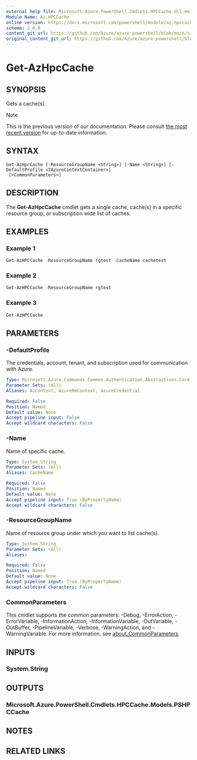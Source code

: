 ```yaml
---
external help file: Microsoft.Azure.PowerShell.Cmdlets.HPCCache.dll-Help.xml
Module Name: Az.HPCCache
online version: https://docs.microsoft.com/powershell/module/az.hpccache/get-azhpccache
schema: 2.0.0
content_git_url: https://github.com/Azure/azure-powershell/blob/main/src/HPCCache/HPCCache/help/Get-AzHpcCache.md
original_content_git_url: https://github.com/Azure/azure-powershell/blob/main/src/HPCCache/HPCCache/help/Get-AzHpcCache.md
---
```


# Get-AzHpcCache

## SYNOPSIS
Gets a cache(s).

> [!NOTE]
>This is the previous version of our documentation. Please consult [the most recent version](/powershell/module/az.hpccache/get-azhpccache) for up-to-date information.

## SYNTAX

```
Get-AzHpcCache [-ResourceGroupName <String>] [-Name <String>] [-DefaultProfile <IAzureContextContainer>]
 [<CommonParameters>]
```

## DESCRIPTION
The **Get-AzHpcCache** cmdlet gets a single cache, cache(s) in a specific resource group, or subscription wide list of caches.

## EXAMPLES

### Example 1
```powershell
Get-AzHPCCache -ResourceGroupName rgtest -CacheName cachetest
```

### Example 2
```powershell
Get-AzHPCCache -ResourceGroupName rgtest
```

### Example 3
```powershell
Get-AzHPCCache
```

## PARAMETERS

### -DefaultProfile
The credentials, account, tenant, and subscription used for communication with Azure.

```yaml
Type: Microsoft.Azure.Commands.Common.Authentication.Abstractions.Core.IAzureContextContainer
Parameter Sets: (All)
Aliases: AzContext, AzureRmContext, AzureCredential

Required: False
Position: Named
Default value: None
Accept pipeline input: False
Accept wildcard characters: False
```

### -Name
Name of specific cache.

```yaml
Type: System.String
Parameter Sets: (All)
Aliases: CacheName

Required: False
Position: Named
Default value: None
Accept pipeline input: True (ByPropertyName)
Accept wildcard characters: False
```

### -ResourceGroupName
Name of resource group under which you want to list cache(s).

```yaml
Type: System.String
Parameter Sets: (All)
Aliases:

Required: False
Position: Named
Default value: None
Accept pipeline input: True (ByPropertyName)
Accept wildcard characters: False
```

### CommonParameters
This cmdlet supports the common parameters: -Debug, -ErrorAction, -ErrorVariable, -InformationAction, -InformationVariable, -OutVariable, -OutBuffer, -PipelineVariable, -Verbose, -WarningAction, and -WarningVariable. For more information, see [about_CommonParameters](http://go.microsoft.com/fwlink/?LinkID=113216).

## INPUTS

### System.String

## OUTPUTS

### Microsoft.Azure.PowerShell.Cmdlets.HPCCache.Models.PSHPCCache

## NOTES

## RELATED LINKS
